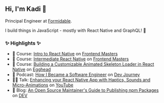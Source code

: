 ## Hi, I'm Kadi 👋

Principal Engineer at [Formidable](https://formidable.com/).

I build things in JavaScript - mostly with React Native and GraphQL! 💚

### ✨ Highlights ✨
- 📖 Course: [Intro to React Native](https://frontendmasters.com/courses/react-native-v2/) on [Frontend Masters](https://frontendmasters.com/)
- 📖 Course: [Intermediate React Native](https://frontendmasters.com/courses/intermediate-react-native/) on [Frontend Masters](https://frontendmasters.com/)
- 📖 Course: [Building a Customizable Animated Skeleton Loader in React Native](https://egghead.io/courses/building-a-customizable-animated-skeleton-loader-in-react-native-51f6231d) on [Egghead](https://egghead.io/)
- 🎤 Podcast: [How I Became a Software Engineer](https://devjourney.info/Guests/170-KadiKraman.html) on [Dev Journey](https://devjourney.info/)
- 👩‍💻 Talk: [Enhancing your React Native App with Haptics, Sounds and Micro-Animations](https://www.youtube.com/watch?v=hDGASxkKEXE) on [YouTube](https://www.youtube.com/channel/UCaMBBYKzkQBbMPH7jp5QSew)
- 📝 Blog: [An Open Source Maintainer's Guide to Publishing npm Packages](https://dev.to/kadikraman/an-open-source-maintainer-s-guide-to-publishing-npm-packages-1218) on [DEV](https://dev.to/)

